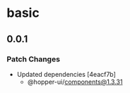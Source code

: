 # basic

## 0.0.1

### Patch Changes

- Updated dependencies [4eacf7b]
  - @hopper-ui/components@1.3.31
